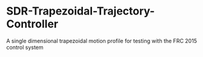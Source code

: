 # SDR-Trapezoidal-Trajectory-Controller
A single dimensional trapezoidal motion profile for testing with the FRC 2015 control system

